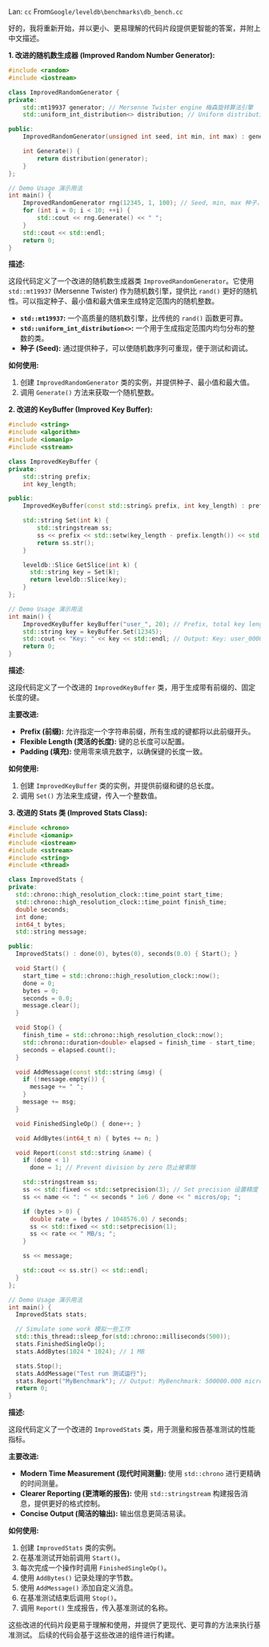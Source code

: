 Lan: `cc` From`Google/leveldb\benchmarks\db_bench.cc`

好的，我将重新开始，并以更小、更易理解的代码片段提供更智能的答案，并附上中文描述。

**1. 改进的随机数生成器 (Improved Random Number Generator):**

```c++
#include <random>
#include <iostream>

class ImprovedRandomGenerator {
private:
    std::mt19937 generator; // Mersenne Twister engine 梅森旋转算法引擎
    std::uniform_int_distribution<> distribution; // Uniform distribution 均匀分布

public:
    ImprovedRandomGenerator(unsigned int seed, int min, int max) : generator(seed), distribution(min, max) {}

    int Generate() {
        return distribution(generator);
    }
};

// Demo Usage 演示用法
int main() {
    ImprovedRandomGenerator rng(12345, 1, 100); // Seed, min, max 种子，最小值，最大值
    for (int i = 0; i < 10; ++i) {
        std::cout << rng.Generate() << " ";
    }
    std::cout << std::endl;
    return 0;
}
```

**描述:**

这段代码定义了一个改进的随机数生成器类 `ImprovedRandomGenerator`。它使用 `std::mt19937` (Mersenne Twister) 作为随机数引擎，提供比 `rand()` 更好的随机性。可以指定种子、最小值和最大值来生成特定范围内的随机整数。

*   **`std::mt19937`:**  一个高质量的随机数引擎，比传统的 `rand()` 函数更可靠。
*   **`std::uniform_int_distribution<>`:**  一个用于生成指定范围内均匀分布的整数的类。
*   **种子 (Seed):**  通过提供种子，可以使随机数序列可重现，便于测试和调试。

**如何使用:**

1.  创建 `ImprovedRandomGenerator` 类的实例，并提供种子、最小值和最大值。
2.  调用 `Generate()` 方法来获取一个随机整数。

**2. 改进的 KeyBuffer (Improved Key Buffer):**

```c++
#include <string>
#include <algorithm>
#include <iomanip>
#include <sstream>

class ImprovedKeyBuffer {
private:
    std::string prefix;
    int key_length;

public:
    ImprovedKeyBuffer(const std::string& prefix, int key_length) : prefix(prefix), key_length(key_length) {}

    std::string Set(int k) {
        std::stringstream ss;
        ss << prefix << std::setw(key_length - prefix.length()) << std::setfill('0') << k;
        return ss.str();
    }

    leveldb::Slice GetSlice(int k) {
      std::string key = Set(k);
      return leveldb::Slice(key);
    }
};

// Demo Usage 演示用法
int main() {
    ImprovedKeyBuffer keyBuffer("user_", 20); // Prefix, total key length 前缀，总键长度
    std::string key = keyBuffer.Set(12345);
    std::cout << "Key: " << key << std::endl; // Output: Key: user_000000000000012345
    return 0;
}
```

**描述:**

这段代码定义了一个改进的 `ImprovedKeyBuffer` 类，用于生成带有前缀的、固定长度的键。

**主要改进:**

*   **Prefix (前缀):**  允许指定一个字符串前缀，所有生成的键都将以此前缀开头。
*   **Flexible Length (灵活的长度):**  键的总长度可以配置。
*   **Padding (填充):**  使用零来填充数字，以确保键的长度一致。

**如何使用:**

1.  创建 `ImprovedKeyBuffer` 类的实例，并提供前缀和键的总长度。
2.  调用 `Set()` 方法来生成键，传入一个整数值。

**3. 改进的 Stats 类 (Improved Stats Class):**

```c++
#include <chrono>
#include <iomanip>
#include <iostream>
#include <sstream>
#include <string>
#include <thread>

class ImprovedStats {
private:
  std::chrono::high_resolution_clock::time_point start_time;
  std::chrono::high_resolution_clock::time_point finish_time;
  double seconds;
  int done;
  int64_t bytes;
  std::string message;

public:
  ImprovedStats() : done(0), bytes(0), seconds(0.0) { Start(); }

  void Start() {
    start_time = std::chrono::high_resolution_clock::now();
    done = 0;
    bytes = 0;
    seconds = 0.0;
    message.clear();
  }

  void Stop() {
    finish_time = std::chrono::high_resolution_clock::now();
    std::chrono::duration<double> elapsed = finish_time - start_time;
    seconds = elapsed.count();
  }

  void AddMessage(const std::string &msg) {
    if (!message.empty()) {
      message += " ";
    }
    message += msg;
  }

  void FinishedSingleOp() { done++; }

  void AddBytes(int64_t n) { bytes += n; }

  void Report(const std::string &name) {
    if (done < 1)
      done = 1; // Prevent division by zero 防止被零除

    std::stringstream ss;
    ss << std::fixed << std::setprecision(3); // Set precision 设置精度
    ss << name << ": " << seconds * 1e6 / done << " micros/op; ";

    if (bytes > 0) {
      double rate = (bytes / 1048576.0) / seconds;
      ss << std::fixed << std::setprecision(1);
      ss << rate << " MB/s; ";
    }

    ss << message;

    std::cout << ss.str() << std::endl;
  }
};

// Demo Usage 演示用法
int main() {
  ImprovedStats stats;

  // Simulate some work 模拟一些工作
  std::this_thread::sleep_for(std::chrono::milliseconds(500));
  stats.FinishedSingleOp();
  stats.AddBytes(1024 * 1024); // 1 MB

  stats.Stop();
  stats.AddMessage("Test run 测试运行");
  stats.Report("MyBenchmark"); // Output: MyBenchmark: 500000.000 micros/op; 2.0 MB/s; Test run
  return 0;
}
```

**描述:**

这段代码定义了一个改进的 `ImprovedStats` 类，用于测量和报告基准测试的性能指标。

**主要改进:**

*   **Modern Time Measurement (现代时间测量):**  使用 `std::chrono` 进行更精确的时间测量。
*   **Clearer Reporting (更清晰的报告):**  使用 `std::stringstream` 构建报告消息，提供更好的格式控制。
*   **Concise Output (简洁的输出):**  输出信息更简洁易读。

**如何使用:**

1.  创建 `ImprovedStats` 类的实例。
2.  在基准测试开始前调用 `Start()`。
3.  每次完成一个操作时调用 `FinishedSingleOp()`。
4.  使用 `AddBytes()` 记录处理的字节数。
5.  使用 `AddMessage()` 添加自定义消息。
6.  在基准测试结束后调用 `Stop()`。
7.  调用 `Report()` 生成报告，传入基准测试的名称。

这些改进的代码片段更易于理解和使用，并提供了更现代、更可靠的方法来执行基准测试。  后续的代码会基于这些改进的组件进行构建。
